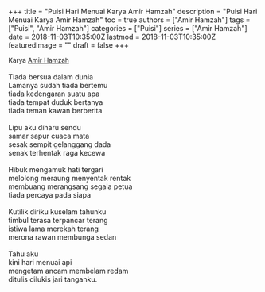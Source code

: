 +++
title = "Puisi Hari Menuai Karya Amir Hamzah"
description = "Puisi Hari Menuai Karya Amir Hamzah"
toc = true
authors = ["Amir Hamzah"]
tags = ["Puisi", "Amir Hamzah"]
categories = ["Puisi"]
series = ["Amir Hamzah"]
date = 2018-11-03T10:35:00Z
lastmod = 2018-11-03T10:35:00Z
featuredImage = ""
draft = false
+++

<div style="text-align: justify;">
<div style="font-size: small;">Karya <a href="/authors/amir-hamzah/" target="_blank">Amir Hamzah</a></div><br />
Tiada bersua dalam dunia<br />Lamanya sudah tiada bertemu<br />tiada kedengaran suatu apa<br />tiada tempat duduk bertanya<br />tiada teman kawan berberita<br /><br />Lipu aku diharu sendu<br />samar sapur cuaca mata<br />sesak sempit gelanggang dada<br />senak terhentak raga kecewa<br /><br />Hibuk mengamuk hati tergari<br />melolong meraung menyentak rentak<br />membuang merangsang segala petua<br />tiada percaya pada siapa<br /><br />Kutilik diriku kuselam tahunku<br />timbul terasa terpancar terang<br />istiwa lama merekah terang<br />merona rawan membunga sedan<br /><br />Tahu aku<br />kini hari menuai api<br />mengetam ancam membelam redam<br />ditulis dilukis jari tanganku.</div>
